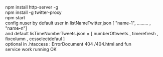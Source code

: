 npm install http-server -g
</br>
npm install -g twitter-proxy
</br>
npm start
</br>
config nuser by default user in listNameTwitter.json [ "name-1", ......... , "name-n"]</br>
and
default lisTimeNumberTweets.json = [ numberOftweets , timerefresh , fixcolumn , ccsselectdefaul ] </br>
optional in .htaccess : ErrorDocument 404 /404.html and fun</br>
service work running OK
